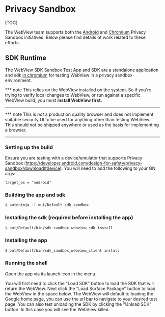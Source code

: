 # Privacy Sandbox


[TOC]


The WebView team supports both the [Android](https://developer.android.com/design-for-safety/privacy-sandbox) and [Chromium](https://developer.chrome.com/en/docs/privacy-sandbox/) Privacy Sandbox
initiatives. Below please find details of work related to these efforts:


## SDK Runtime

The WebView SDK Sandbox Test App and SDK are a standalone application and sdk [in chromium](/android_webview/tools/sdk_sandbox/)
for testing WebView in a privacy sandbox environment.


*** note
This relies on the WebView installed on the system. So if you're trying to
verify local changes to WebView, or run against a specific WebView build, you
must **install WebView first.**
***


*** note
This is *not* a production quality browser and does not implement suitable
security UI to be used for anything other than testing WebView. This should not
be shipped anywhere or used as the basis for implementing a browser.
***


### Setting up the build

Ensure you are testing with a device/emulator that supports Privacy Sandbox
(https://developer.android.com/design-for-safety/privacy-sandbox/download#device).
You will need to add the following to your GN args:
```
target_os = "android"
```


### Building the app and sdk

```sh
$ autoninja -C out/Default sdk_sandbox
```

### Installing the sdk (required before installing the app)

```sh
$ out/Default/bin/sdk_sandbox_webview_sdk install
```

### Installing the app

```sh
$ out/Default/bin/sdk_sandbox_webview_client install
```

### Running the shell

Open the app via its launch icon in the menu. 

You will first need to click the "Load SDK" button to load the SDK that will return the WebView. 
Next click the "Load Surface Package" button to load the WebView in the space below.
The WebView will default to loading the Google home page, you can use the url bar to navigate to your desired test page.
You can also test unloading the SDK by clicking the "Unload SDK" button. In this case you will see the WebView killed.
